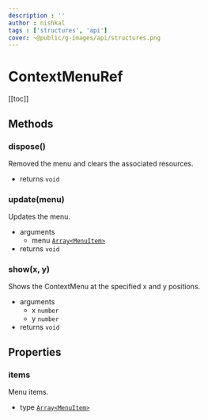 ```yaml
---
description : ''
author : nishkal
tags : ['structures', 'api']
cover: ~@public/g-images/api/structures.png
---
```


# ContextMenuRef

[[toc]]

## Methods

### dispose()
Removed the menu and clears the associated resources.
* returns `void`

### update(menu)
Updates the menu.
* arguments
  * menu [`Array<MenuItem>`](/structures/menu-item.md)
* returns `void`

### show(x, y)
Shows the ContextMenu at the specified x and y positions.
* arguments 
  * x `number`
  * y `number`
* returns `void` 

## Properties

### items
Menu items.
* type [`Array<MenuItem>`](/structures/menu-item.md)

